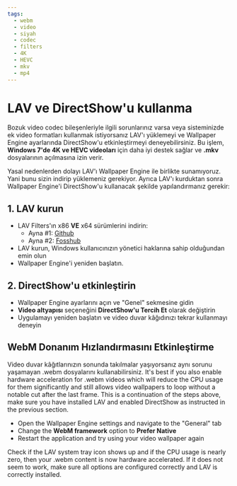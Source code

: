 ```yaml
---
tags:
  - webm
  - video
  - siyah
  - codec
  - filters
  - 4K
  - HEVC
  - mkv
  - mp4
---
```


# LAV ve DirectShow'u kullanma
Bozuk video codec bileşenleriyle ilgili sorunlarınız varsa veya sisteminizde ek video formatları kullanmak istiyorsanız LAV'ı yüklemeyi ve Wallpaper Engine ayarlarında DirectShow'u etkinleştirmeyi deneyebilirsiniz. Bu işlem, **Windows 7'de 4K ve HEVC videoları** için daha iyi destek sağlar ve **.mkv** dosyalarının açılmasına izin verir.

Yasal nedenlerden dolayı LAV'ı Wallpaper Engine ile birlikte sunamıyoruz. Yani bunu sizin indirip yüklemeniz gerekiyor. Ayrıca LAV'ı kurduktan sonra Wallpaper Engine'i DirectShow'u kullanacak şekilde yapılandırmanız gerekir:

## 1. LAV kurun
* LAV Filters'ın x86 **VE** x64 sürümlerini indirin:
  * Ayna #1: [Github](https://github.com/Nevcairiel/LAVFilters/releases)
  * Ayna #2: [Fosshub](https://www.fosshub.com/LAV-Filters.html)
* LAV kurun, Windows kullanıcınızın yönetici haklarına sahip olduğundan emin olun
* Wallpaper Engine'i yeniden başlatın.

## 2. DirectShow'u etkinleştirin
* Wallpaper Engine ayarlarını açın ve "Genel" sekmesine gidin
* **Video altyapısı** seçeneğini **DirectShow'u Tercih Et** olarak değiştirin
* Uygulamayı yeniden başlatın ve video duvar kâğıdınızı tekrar kullanmayı deneyin

## WebM Donanım Hızlandırmasını Etkinleştirme
Video duvar kâğıtlarınızın sonunda takılmalar yaşıyorsanız aynı sorunu yaşamayan .webm dosyalarını kullanabilirsiniz. It's best if you also enable hardware acceleration for .webm videos which will reduce the CPU usage for them significantly and still allows video wallpapers to loop without a notable cut after the last frame. This is a continuation of the steps above, make sure you have installed LAV and enabled DirectShow as instructed in the previous section.
* Open the Wallpaper Engine settings and navigate to the "General" tab
* Change the **WebM framework** option to **Prefer Native**
* Restart the application and try using your video wallpaper again

Check if the LAV system tray icon shows up and if the CPU usage is nearly zero, then your .webm content is now hardware accelerated. If it does not seem to work, make sure all options are configured correctly and LAV is correctly installed.
